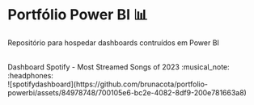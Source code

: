 # Portfólio Power BI :bar_chart:

Repositório para hospedar dashboards contruídos em Power BI

<br>
Dashboard Spotify - Most Streamed Songs of 2023 :musical_note: :headphones:	
<br>
![spotifydashboard](https://github.com/brunacota/portfolio-powerbi/assets/84978748/700105e6-bc2e-4082-8df9-200e781663a8)
